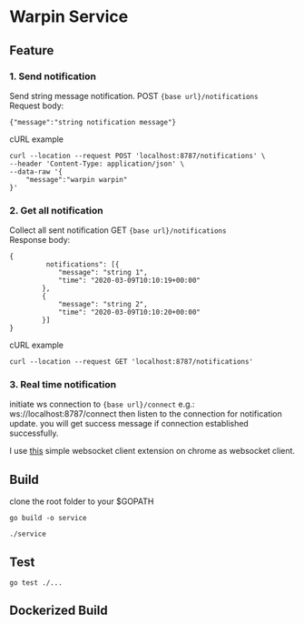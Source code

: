 # Warpin Service
## Feature
### 1. Send notification 

Send string message notification. 
POST `{base url}/notifications` <br>
Request body: 
```
{"message":"string notification message"}
```

cURL example
```
curl --location --request POST 'localhost:8787/notifications' \
--header 'Content-Type: application/json' \
--data-raw '{
	"message":"warpin warpin"
}'
```



### 2. Get all notification
Collect all sent notification
GET `{base url}/notifications` <br>
Response body:
``` 
{
         notifications": [{
   			"message": "string 1",
   			"time": "2020-03-09T10:10:19+00:00"
   		},
   		{
   			"message": "string 2",
   			"time": "2020-03-09T10:10:20+00:00"
   		}]
}
```
cURL example
```
curl --location --request GET 'localhost:8787/notifications'
```
    
### 3. Real time notification
initiate ws connection to `{base url}/connect` e.g.: ws://localhost:8787/connect then listen to the connection for notification update. you will get success message if connection established successfully. 

I use [this](https://chrome.google.com/webstore/detail/simple-websocket-client/pfdhoblngboilpfeibdedpjgfnlcodoo) simple websocket client extension on chrome as websocket client.



## Build
clone the root folder to your $GOPATH


`go build -o service`

`./service`

## Test

`go test ./...`

## Dockerized Build
